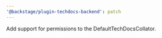 ```yaml
---
'@backstage/plugin-techdocs-backend': patch
---
```


Add support for permissions to the DefaultTechDocsCollator.
